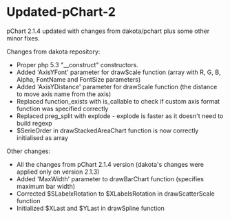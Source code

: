 Updated-pChart-2
================

pChart 2.1.4 updated with changes from dakota/pchart plus some other minor fixes.

Changes from dakota repository:
* Proper php 5.3 "__construct" constructors.
* Added 'AxisYFont' parameter for drawScale function (array with R, G, B, Alpha, FontName and FontSize parameters)
* Added 'AxisYDistance' parameter for drawScale function (the distance to move axis name from the axis)
* Replaced function_exists with is_callable to check if custom axis format function was specified correctly
* Replaced preg_split with explode - explode is faster as it doesn't need to build regexp
* $SerieOrder in drawStackedAreaChart function is now correctly initialised as array

Other changes:
* All the changes from pChart 2.1.4 version (dakota's changes were applied only on version 2.1.3)
* Added 'MaxWidth' parameter to drawBarChart function (specifies maximum bar width)
* Corrected $SLabelxRotation to $XLabelsRotation in drawScatterScale function
* Initialized $XLast and $YLast in drawSpline function
